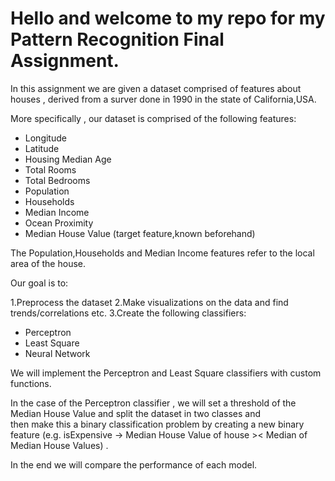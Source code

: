 # Hello and welcome to my repo for my Pattern Recognition Final Assignment.

In this assignment we are given a dataset comprised of features about houses , derived from a surver done in 1990 in the state of California,USA. <br />

More specifically , our dataset is comprised of the following features: <br />

- Longitude
- Latitude
- Housing Median Age
- Total Rooms
- Total Bedrooms
- Population
- Households
- Median Income
- Ocean Proximity
- Median House Value (target feature,known beforehand)

The Population,Households and Median Income features refer to the local area of the house. <br />

Our goal is to: <br />

1.Preprocess the dataset
2.Make visualizations on the data and find trends/correlations etc.
3.Create the following classifiers:

- Perceptron
- Least Square
- Neural Network

We will implement the Perceptron and Least Square classifiers with custom functions. <br />

In the case of the Perceptron classifier , we will set a threshold of the Median House Value and split the dataset in two classes and <br />
then make this a binary classification problem by creating a new binary feature (e.g. isExpensive -> Median House Value of house >< Median of Median House Values) .<br />

In the end we will compare the performance of each model.

